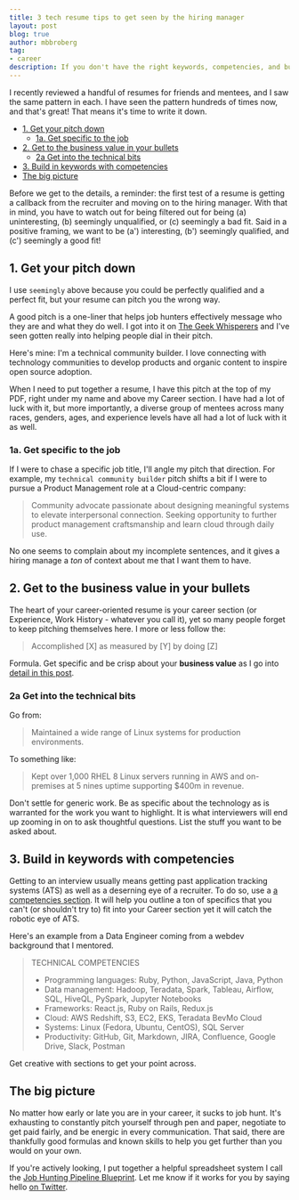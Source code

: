 ```yaml
---
title: 3 tech resume tips to get seen by the hiring manager
layout: post
blog: true
author: mbbroberg
tag:
- career
description: If you don't have the right keywords, competencies, and business value, you're likely to get filtered out before you make an impression. Use these tips. 
---
```


I recently reviewed a handful of resumes for friends and mentees, and I saw the same pattern in each. I have seen the pattern hundreds of times now, and that's great! That means it's time to write it down. 

- [1. Get your pitch down](#1-get-your-pitch-down)
  - [1a. Get specific to the job](#1a-get-specific-to-the-job)
- [2. Get to the business value in your bullets](#2-get-to-the-business-value-in-your-bullets)
  - [2a Get into the technical bits](#2a-get-into-the-technical-bits)
- [3. Build in keywords with competencies](#3-build-in-keywords-with-competencies)
- [The big picture](#the-big-picture)

Before we get to the details, a reminder: the first test of a resume is getting a callback from the recruiter and moving on to the hiring manager. With that in mind, you have to watch out for being filtered out for being (a) uninteresting, (b) seemingly unqualified, or (c) seemingly a bad fit. Said in a positive framing, we want to be (a') interesting, (b') seemingly qualified, and (c') seemingly a good fit!

## 1. Get your pitch down

I use `seemingly` above because you could be perfectly qualified and a perfect fit, but your resume can pitch you the wrong way. 

A good pitch is a one-liner that helps job hunters effectively message who they are and what they do well. I got into it on [The Geek Whisperers](http://geek-whisperers.com/2016/04/investing-in-career-insurance-vmware-user-group-recap-episode-110/) and I've seen gotten really into helping people dial in their pitch. 

Here's mine: I'm a technical community builder. I love connecting with technology communities to develop products and organic content to inspire open source adoption.

When I need to put together a resume, I have this pitch at the top of my PDF, right under my name and above my Career section. I have had a lot of luck with it, but more importantly, a diverse group of mentees across many races, genders, ages, and experience levels have all had a lot of luck with it as well. 

### 1a. Get specific to the job 

If I were to chase a specific job title, I'll angle my pitch that direction. For example, my `technical community builder` pitch shifts a bit if I were to pursue a Product Management role at a Cloud-centric company: 

> Community advocate passionate about designing meaningful systems to elevate interpersonal connection. Seeking opportunity to further product management craftsmanship and learn cloud through daily use.

No one seems to complain about my incomplete sentences, and it gives a hiring manage a _ton_ of context about me that I want them to have. 

## 2. Get to the business value in your bullets 

The heart of your career-oriented resume is your career section (or Experience, Work History - whatever you call it), yet so many people forget to keep pitching themselves here. I more or less follow the:

> Accomplished [X] as measured by [Y] by doing [Z]

Formula. Get specific and be crisp about your **business value** as I go into [detail in this post](./2020-09-29-writing-resume.md).

### 2a Get into the technical bits 

Go from: 

> Maintained a wide range of Linux systems for production environments.

To something like:

> Kept over 1,000 RHEL 8 Linux servers running in AWS and on-premises at 5 nines uptime supporting $400m in revenue.

Don't settle for generic work. Be as specific about the technology as is warranted for the work you want to highlight. It is what interviewers will end up zooming in on to ask thoughtful questions. List the stuff you want to be asked about.

## 3. Build in keywords with competencies

Getting to an interview usually means getting past application tracking systems (ATS) as well as a deserning eye of a recruiter. To do so, use a [a competencies section](2020-09-28-resume-competencies.md). It will help you outline a ton of specifics that you can't (or shouldn't try to) fit into your Career section yet it will catch the robotic eye of ATS. 

Here's an example from a Data Engineer coming from a webdev background that I mentored.

> TECHNICAL COMPETENCIES
> - Programming languages: Ruby, Python, JavaScript, Java, Python
> - Data management: Hadoop, Teradata, Spark, Tableau, Airflow, SQL, HiveQL, PySpark, Jupyter Notebooks
> - Frameworks: React.js, Ruby on Rails, Redux.js
> - Cloud: AWS Redshift, S3, EC2, EKS, Teradata BevMo Cloud
> - Systems: Linux (Fedora, Ubuntu, CentOS), SQL Server
> - Productivity: GitHub, Git, Markdown, JIRA, Confluence, Google Drive, Slack, Postman

Get creative with sections to get your point across.

## The big picture 

No matter how early or late you are in your career, it sucks to job hunt. It's exhausting to constantly pitch yourself through pen and paper, negotiate to get paid fairly, and be energic in every communication. That said, there are thankfully good formulas and known skills to help you get further than you would on your own. 

If you're actively looking, I put together a helpful spreadsheet system I call the [Job Hunting Pipeline Blueprint](https://bit.ly/JobPipelineBrueprint). Let me know if it works for you by saying hello [on Twitter](https://twitter.com/mbbroberg).